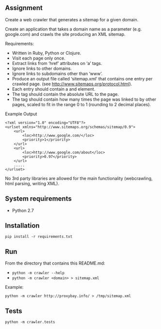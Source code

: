Assignment
----------

Create a web crawler that generates a sitemap for a given domain.

Create an application that takes a domain name as a parameter (e.g. google.com) and crawls the site producing an XML sitemap.

Requirements:
* Written in Ruby, Python or Clojure.
* Visit each page only once.
* Extract links from ‘href’ attributes on ‘a’ tags.
* Ignore links to other domains.
* Ignore links to subdomains other than ‘www’.
* Produce an output file called ‘sitemap.xml’ that contains one <url> entry per crawled page. (see http://www.sitemaps.org/protocol.html).
* Each <url> entry should contain a <loc> and <priority> element.
* The <loc> tag should contain the absolute URL to the page.
* The <priority> tag should contain how many times the page was linked to by other pages, scaled to fit in the range 0 to 1 (rounding to 2 decimal places).

Example Output

```
<?xml version="1.0" encoding="UTF­8"?>
<urlset xmlns="http://www.sitemaps.org/schemas/sitemap/0.9">
    <url>
        <loc>http://www.google.com/</loc>
        <priority>1</priority>
    </url>
    <url>
        <loc>http://www.google.com/about</loc>
        <priority>0.97</priority>
    </url>
    .....
</urlset>
```

No 3rd party libraries are allowed for the main functionality (web­crawling, html parsing, writing XML).

System requirements
-------------------

* Python 2.7

Installation
------------

```pip install -r requirements.txt```

Run
---

From the directory that contains this README.md:

* ```python -m crawler --help```
* ```python -m crawler <domain> > sitemap.xml```

Example:

```python -m crawler http://proxybay.info/ > /tmp/sitemap.xml```

Tests
-----

```python -m crawler.tests```
